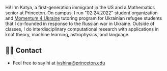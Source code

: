 ---
---

Hi! I'm Katya, a first-generation immigrant in the US and a Mathematics senior at Princeton. On campus, I run "02.24.2022" student organization and [Momentum 4 Ukraine](https://momentumai.org/momentum4ukraine) tutoring program for Ukrainian refugee students that I co-founded in response to the Russian war in Ukraine. Outside of classes, I do interdisciplinary computational research with applications in knot theory, machine learning, astrophysics, and language.  
 
## 👋🏻 Contact

- Feel free to say hi at ivshina@princeton.edu
 
